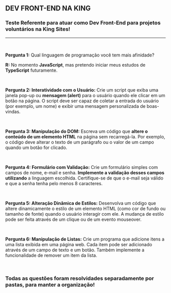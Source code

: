 ## DEV FRONT-END NA KING 

### Teste Referente para atuar como Dev Front-End para projetos voluntários na King Sites!

<hr>

<br>

**Pergunta 1:** Qual linguagem de programação você tem mais afinidade? 

**R:** No momento **JavaScript**, mas pretendo iniciar meus estudos de **TypeScript** futuramente.

<br>

**Pergunta 2: Interatividade com o Usuário:** Crie um script que exiba uma janela pop-up ou **mensagem (alert)** para o usuário quando ele clicar em um botão na página. O script deve ser capaz de coletar a entrada do usuário (por exemplo, um nome) e exibir uma mensagem personalizada de boas-vindas.

<br>

**Pergunta 3: Manipulação do DOM:** Escreva um código que **altere o conteúdo de um elemento HTML** na página sem recarregá-la. Por exemplo, o código deve alterar o texto de um parágrafo ou o valor de um campo quando um botão for clicado. 

<br>

**Pergunta 4: Formulário com Validação:** Crie um formulário simples com campos de nome, e-mail e senha. **Implemente a validação desses campos utilizando** a linguagem escolhida. Certifique-se de que o e-mail seja válido e que a senha tenha pelo menos 8 caracteres. 

<br>

**Pergunta 5: Alteração Dinâmica de Estilos:** Desenvolva um código que altere dinamicamente o estilo de um elemento HTML (como cor de fundo ou tamanho de fonte) quando o usuário interagir com ele. A mudança de estilo pode ser feita através de um clique ou de um evento mouseover. 

<br>

**Pergunta 6: Manipulação de Listas:** Crie um programa que adicione itens a uma lista exibida em uma página web. Cada item pode ser adicionado através de um campo de texto e um botão. Também implemente a funcionalidade de remover um item da lista. 

<br>

### Todas as questões foram resolvidades separadamente por pastas, para manter a organização!




